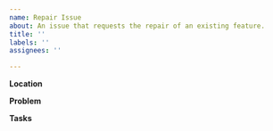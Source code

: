 ```yaml
---
name: Repair Issue
about: An issue that requests the repair of an existing feature.
title: ''
labels: ''
assignees: ''

---
```


**Location**

**Problem**

**Tasks**
